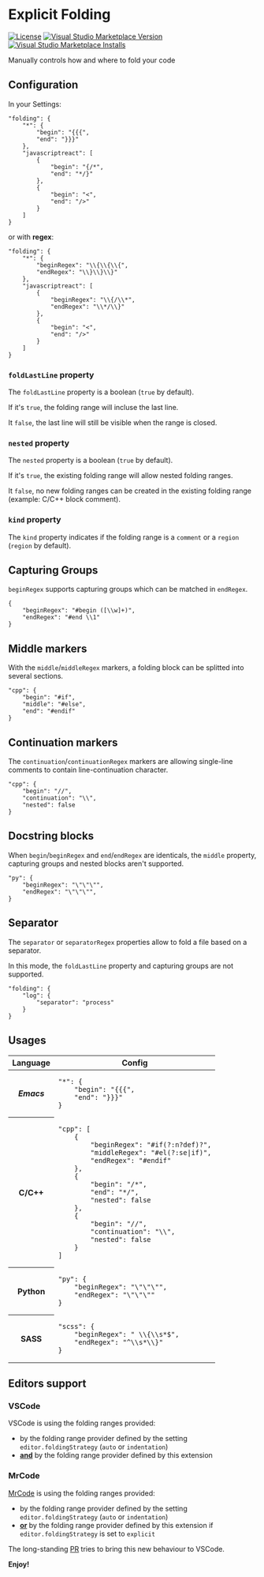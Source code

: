 Explicit Folding
================

[![License](https://img.shields.io/badge/license-MIT-blue.svg)](./LICENSE)
[![Visual Studio Marketplace Version](https://img.shields.io/visual-studio-marketplace/v/zokugun.explicit-folding.svg)](https://marketplace.visualstudio.com/items?itemName=zokugun.explicit-folding)
[![Visual Studio Marketplace Installs](https://img.shields.io/visual-studio-marketplace/i/zokugun.explicit-folding.svg)](https://marketplace.visualstudio.com/items?itemName=zokugun.explicit-folding)

Manually controls how and where to fold your code

## Configuration

In your Settings:

```
"folding": {
    "*": {
        "begin": "{{{",
        "end": "}}}"
    },
    "javascriptreact": [
        {
            "begin": "{/*",
            "end": "*/}"
        },
        {
            "begin": "<",
            "end": "/>"
        }
    ]
}
```

or with **regex**:

```
"folding": {
    "*": {
        "beginRegex": "\\{\\{\\{",
        "endRegex": "\\}\\}\\}"
    },
    "javascriptreact": [
        {
            "beginRegex": "\\{/\\*",
            "endRegex": "\\*/\\}"
        },
        {
            "begin": "<",
            "end": "/>"
        }
    ]
}
```

### `foldLastLine` property

The `foldLastLine` property is a boolean (`true` by default).

If it's `true`, the folding range will incluse the last line.

It `false`, the last line will still be visible when the range is closed.

### `nested` property

The `nested` property is a boolean (`true` by default).

If it's `true`, the existing folding range will allow nested folding ranges.

It `false`, no new folding ranges can be created in the existing folding range (example: C/C++ block comment).

### `kind` property

The `kind` property indicates if the folding range is a `comment` or a `region` (`region` by default).

## Capturing Groups

`beginRegex` supports capturing groups which can be matched in `endRegex`.

```
{
    "beginRegex": "#begin ([\\w]+)",
    "endRegex": "#end \\1"
}
```

## Middle markers

With the `middle`/`middleRegex` markers, a folding block can be splitted into several sections.

```
"cpp": {
    "begin": "#if",
    "middle": "#else",
    "end": "#endif"
}
```

## Continuation markers

The `continuation`/`continuationRegex` markers are allowing single-line comments to contain line-continuation character.

```
"cpp": {
    "begin": "//",
    "continuation": "\\",
    "nested": false
}
```

## Docstring blocks

When `begin`/`beginRegex` and `end`/`endRegex` are identicals, the `middle` property, capturing groups and nested blocks aren't supported.

```
"py": {
    "beginRegex": "\"\"\"",
    "endRegex": "\"\"\"",
}
```

## Separator

The `separator` or `separatorRegex` properties allow to fold a file based on a separator.

In this mode, the `foldLastLine` property and capturing groups are not supported.

```
"folding": {
    "log": {
        "separator": "process"
    }
}
```

## Usages

<table>
    <thead>
        <tr>
            <th>Language</th>
            <th>Config</th>
        </tr>
    </thead>
    <tboby>
        <tr>
            <th><i>Emacs</i></th>
            <td>
<pre><code>"*": {
    "begin": "{{{",
    "end": "}}}"
}</code></pre>
            </td>
        </tr>
        <tr>
            <th>C/C++</th>
            <td>
<pre><code>"cpp": [
    {
        "beginRegex": "#if(?:n?def)?",
        "middleRegex": "#el(?:se|if)",
        "endRegex": "#endif"
    },
    {
        "begin": "/*",
        "end": "*/",
        "nested": false
    },
    {
        "begin": "//",
        "continuation": "\\",
        "nested": false
    }
]</code></pre>
            </td>
        </tr>
        <tr>
            <th>Python</th>
            <td>
<pre><code>"py": {
    "beginRegex": "\"\"\"",
    "endRegex": "\"\"\""
}</code></pre>
            </td>
        </tr>
        <tr>
            <th>SASS</th>
            <td>
<pre><code>"scss": {
    "beginRegex": " \\{\\s*$",
    "endRegex": "^\\s*\\}"
}</code></pre>
            </td>
        </tr>
    </tobody>
</table>

## Editors support

### VSCode

VSCode is using the folding ranges provided:
- by the folding range provider defined by the setting `editor.foldingStrategy` (`auto` or `indentation`)
- <ins>**and**</ins> by the folding range provider defined by this extension

### MrCode

[MrCode](https://github.com/zokugun/MrCode) is using the folding ranges provided:
- by the folding range provider defined by the setting `editor.foldingStrategy` (`auto` or `indentation`)
- <ins>**or**</ins> by the folding range provider defined by this extension if `editor.foldingStrategy` is set to `explicit`

The long-standing [PR](https://github.com/microsoft/vscode/pull/54200) tries to bring this new behaviour to VSCode.

**Enjoy!**